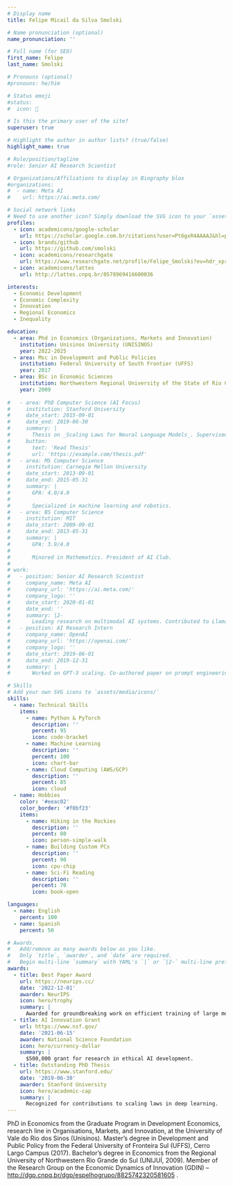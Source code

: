 ```yaml
---
# Display name
title: Felipe Micail da Silva Smolski

# Name pronunciation (optional)
name_pronunciation: ''

# Full name (for SEO)
first_name: Felipe
last_name: Smolski

# Pronouns (optional)
#pronouns: he/him

# Status emoji
#status:
#  icon: 🚀

# Is this the primary user of the site?
superuser: true

# Highlight the author in author lists? (true/false)
highlight_name: true

# Role/position/tagline
#role: Senior AI Research Scientist

# Organizations/Affiliations to display in Biography blox
#organizations:
#  - name: Meta AI
#    url: https://ai.meta.com/

# Social network links
# Need to use another icon? Simply download the SVG icon to your `assets/media/icons/` folder.
profiles:
  - icon: academicons/google-scholar
    url: https://scholar.google.com.br/citations?user=Pt6gxR4AAAAJ&hl=pt-BR
  - icon: brands/github
    url: https://github.com/smolski
  - icon: academicons/researchgate
    url: https://www.researchgate.net/profile/Felipe_Smolski?ev=hdr_xprfR
  - icon: academicons/lattes
    url: http://lattes.cnpq.br/0578969416600036

interests:
  - Economic Development
  - Economic Complexity
  - Innovation
  - Regional Economics
  - Inequality

education:
  - area: Phd in Economics (Organizations, Markets and Innovation)
    institution: Unisinos University (UNISINOS)
    year: 2022-2025
  - area: Msc in Development and Public Policies
    institution: Federal University of South Frontier (UFFS)
    year: 2017
  - area: BSc in Economic Sciences
    institution: Northwestern Regional University of the State of Rio Grande do Sul (Unijuí)
    year: 2009
    
#   - area: PhD Computer Science (AI Focus)
#     institution: Stanford University
#     date_start: 2015-09-01
#     date_end: 2019-06-30
#     summary: |
#       Thesis on _Scaling Laws for Neural Language Models_. Supervised by Prof. Andrew Ng. Published 5 papers in NeurIPS and ICML, with 2 best paper awards.
#     button:
#       text: 'Read Thesis'
#       url: 'https://example.com/thesis.pdf'
#   - area: MS Computer Science
#     institution: Carnegie Mellon University
#     date_start: 2013-09-01
#     date_end: 2015-05-31
#     summary: |
#       GPA: 4.0/4.0
# 
#       Specialized in machine learning and robotics.
#   - area: BS Computer Science
#     institution: MIT
#     date_start: 2009-09-01
#     date_end: 2013-05-31
#     summary: |
#       GPA: 3.9/4.0
# 
#       Minored in Mathematics. President of AI Club.
# 
# work:
#   - position: Senior AI Research Scientist
#     company_name: Meta AI
#     company_url: 'https://ai.meta.com/'
#     company_logo: ''
#     date_start: 2020-01-01
#     date_end: ''
#     summary: |2-
#       Leading research on multimodal AI systems. Contributed to Llama 2 and other open-source models. 50+ citations in 3 years.
#   - position: AI Research Intern
#     company_name: OpenAI
#     company_url: 'https://openai.com/'
#     company_logo: ''
#     date_start: 2019-06-01
#     date_end: 2019-12-31
#     summary: |
#       Worked on GPT-3 scaling. Co-authored paper on prompt engineering.

# Skills
# Add your own SVG icons to `assets/media/icons/`
skills:
  - name: Technical Skills
    items:
      - name: Python & PyTorch
        description: ''
        percent: 95
        icon: code-bracket
      - name: Machine Learning
        description: ''
        percent: 100
        icon: chart-bar
      - name: Cloud Computing (AWS/GCP)
        description: ''
        percent: 85
        icon: cloud
  - name: Hobbies
    color: '#eeac02'
    color_border: '#f0bf23'
    items:
      - name: Hiking in the Rockies
        description: ''
        percent: 80
        icon: person-simple-walk
      - name: Building Custom PCs
        description: ''
        percent: 90
        icon: cpu-chip
      - name: Sci-Fi Reading
        description: ''
        percent: 70
        icon: book-open

languages:
  - name: English
    percent: 100
  - name: Spanish
    percent: 50

# Awards.
#   Add/remove as many awards below as you like.
#   Only `title`, `awarder`, and `date` are required.
#   Begin multi-line `summary` with YAML's `|` or `|2-` multi-line prefix and indent 2 spaces below.
awards:
  - title: Best Paper Award
    url: https://neurips.cc/
    date: '2022-12-01'
    awarder: NeurIPS
    icon: hero/trophy
    summary: |
      Awarded for groundbreaking work on efficient training of large models.
  - title: AI Innovation Grant
    url: https://www.nsf.gov/
    date: '2021-06-15'
    awarder: National Science Foundation
    icon: hero/currency-dollar
    summary: |
      $500,000 grant for research in ethical AI development.
  - title: Outstanding PhD Thesis
    url: https://www.stanford.edu/
    date: '2019-06-30'
    awarder: Stanford University
    icon: hero/academic-cap
    summary: |
      Recognized for contributions to scaling laws in deep learning.
---
```


PhD in Economics from the Graduate Program in Development Economics, 
research line in Organisations, Markets, and Innovation, at the University of Vale do Rio dos Sinos (Unisinos). 
Master’s degree in Development and Public Policy from the Federal University of Fronteira Sul (UFFS), Cerro Largo Campus (2017). 
Bachelor’s degree in Economics from the Regional University of Northwestern Rio Grande do Sul (UNIJUÍ, 2009). Member of the Research Group on the Economic Dynamics of Innovation (GDIN) – http://dgp.cnpq.br/dgp/espelhogrupo/8825742320581605
. 
